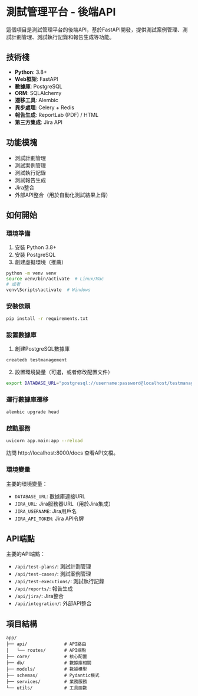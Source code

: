 # 測試管理平台 - 後端API

這個項目是測試管理平台的後端API，基於FastAPI開發，提供測試案例管理、測試計劃管理、測試執行記錄和報告生成等功能。

## 技術棧

- **Python**: 3.8+
- **Web框架**: FastAPI
- **數據庫**: PostgreSQL
- **ORM**: SQLAlchemy
- **遷移工具**: Alembic
- **異步處理**: Celery + Redis
- **報告生成**: ReportLab (PDF) / HTML
- **第三方集成**: Jira API

## 功能模塊

- 測試計劃管理
- 測試案例管理
- 測試執行記錄
- 測試報告生成
- Jira整合
- 外部API整合（用於自動化測試結果上傳）

## 如何開始

### 環境準備

1. 安裝 Python 3.8+
2. 安裝 PostgreSQL
3. 創建虛擬環境（推薦）

```bash
python -m venv venv
source venv/bin/activate  # Linux/Mac
# 或者
venv\Scripts\activate  # Windows
```

### 安裝依賴

```bash
pip install -r requirements.txt
```

### 設置數據庫

1. 創建PostgreSQL數據庫

```bash
createdb testmanagement
```

2. 設置環境變量（可選，或者修改配置文件）

```bash
export DATABASE_URL="postgresql://username:password@localhost/testmanagement"
```

### 運行數據庫遷移

```bash
alembic upgrade head
```

### 啟動服務

```bash
uvicorn app.main:app --reload
```

訪問 http://localhost:8000/docs 查看API文檔。

### 環境變量

主要的環境變量：

- `DATABASE_URL`: 數據庫連接URL
- `JIRA_URL`: Jira服務器URL（用於Jira集成）
- `JIRA_USERNAME`: Jira用戶名
- `JIRA_API_TOKEN`: Jira API令牌

## API端點

主要的API端點：

- `/api/test-plans/`: 測試計劃管理
- `/api/test-cases/`: 測試案例管理
- `/api/test-executions/`: 測試執行記錄
- `/api/reports/`: 報告生成
- `/api/jira/`: Jira整合
- `/api/integration/`: 外部API整合

## 項目結構

```
app/
├── api/              # API路由
│   └── routes/       # API端點
├── core/             # 核心配置
├── db/               # 數據庫相關
├── models/           # 數據模型
├── schemas/          # Pydantic模式
├── services/         # 業務服務
└── utils/            # 工具函數
``` 